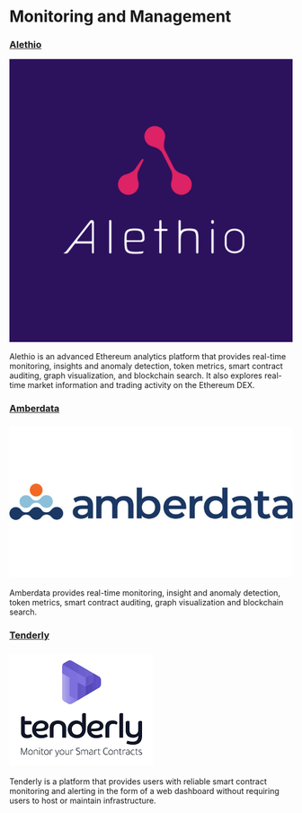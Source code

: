 # Monitoring and Management

### [Alethio](https://aleth.io/)

![](../../.gitbook/assets/Alethio.png)

Alethio is an advanced Ethereum analytics platform that provides real-time monitoring, insights and anomaly detection, token metrics, smart contract auditing, graph visualization, and blockchain search. It also explores real-time market information and trading activity on the Ethereum DEX.

### [Amberdata](https://amberdata.io/)

### ![](../../.gitbook/assets/amberdata.jpeg)

Amberdata provides real-time monitoring, insight and anomaly detection, token metrics, smart contract auditing, graph visualization and blockchain search.

### [Tenderly](https://tenderly.co/)

### ![](../../.gitbook/assets/tenderly.png)

Tenderly is a platform that provides users with reliable smart contract monitoring and alerting in the form of a web dashboard without requiring users to host or maintain infrastructure.


